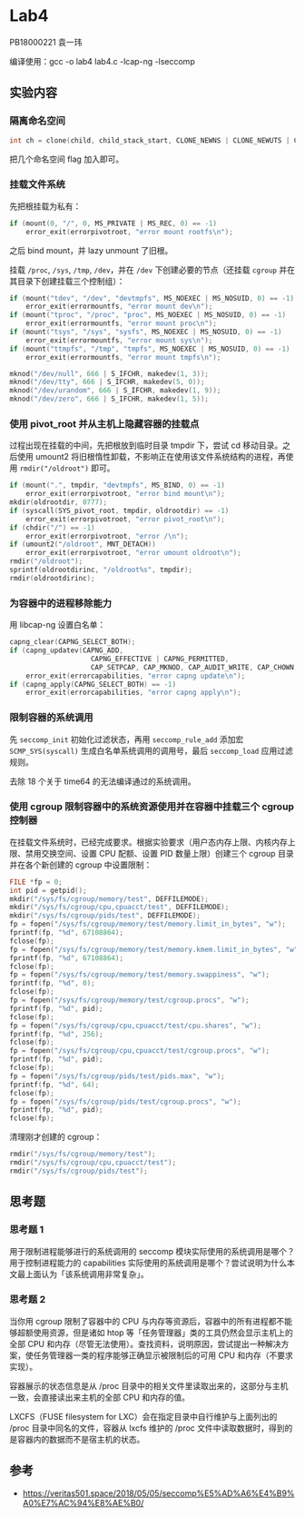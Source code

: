 # Lab4

PB18000221 袁一玮

编译使用：gcc -o lab4 lab4.c -lcap-ng -lseccomp

## 实验内容

### 隔离命名空间

```cpp
int ch = clone(child, child_stack_start, CLONE_NEWNS | CLONE_NEWUTS | CLONE_NEWIPC | CLONE_NEWPID | CLONE_NEWCGROUP | SIGCHLD, argv + 2);
```

把几个命名空间 flag 加入即可。

### 挂载文件系统

先把根挂载为私有：

```cpp
if (mount(0, "/", 0, MS_PRIVATE | MS_REC, 0) == -1)
    error_exit(errorpivotroot, "error mount rootfs\n");
```

之后 bind mount，并 lazy unmount 了旧根。

挂载 `/proc`, `/sys`, `/tmp`, `/dev`，并在 `/dev` 下创建必要的节点（还挂载 `cgroup` 并在其目录下创建挂载三个控制组）：

```cpp
if (mount("tdev", "/dev", "devtmpfs", MS_NOEXEC | MS_NOSUID, 0) == -1)
    error_exit(errormountfs, "error mount dev\n");
if (mount("tproc", "/proc", "proc", MS_NOEXEC | MS_NOSUID, 0) == -1)
    error_exit(errormountfs, "error mount proc\n");
if (mount("tsys", "/sys", "sysfs", MS_NOEXEC | MS_NOSUID, 0) == -1)
    error_exit(errormountfs, "error mount sys\n");
if (mount("ttmpfs", "/tmp", "tmpfs", MS_NOEXEC | MS_NOSUID, 0) == -1)
    error_exit(errormountfs, "error mount tmpfs\n");

mknod("/dev/null", 666 | S_IFCHR, makedev(1, 3));
mknod("/dev/tty", 666 | S_IFCHR, makedev(5, 0));
mknod("/dev/urandom", 666 | S_IFCHR, makedev(1, 9));
mknod("/dev/zero", 666 | S_IFCHR, makedev(1, 5));
```

### 使用 pivot_root 并从主机上隐藏容器的挂载点

过程出现在挂载的中间，先把根放到临时目录 tmpdir 下，尝试 cd 移动目录。之后使用 umount2 将旧根惰性卸载，不影响正在使用该文件系统结构的进程，再使用 `rmdir("/oldroot")` 即可。

```cpp
if (mount(".", tmpdir, "devtmpfs", MS_BIND, 0) == -1)
    error_exit(errorpivotroot, "error bind mount\n");
mkdir(oldrootdir, 0777);
if (syscall(SYS_pivot_root, tmpdir, oldrootdir) == -1)
    error_exit(errorpivotroot, "error pivot_root\n");
if (chdir("/") == -1)
    error_exit(errorpivotroot, "error /\n");
if (umount2("/oldroot", MNT_DETACH))
    error_exit(errorpivotroot, "error umount oldroot\n");
rmdir("/oldroot");
sprintf(oldrootdirinc, "/oldroot%s", tmpdir);
rmdir(oldrootdirinc);
```

### 为容器中的进程移除能力

用 libcap-ng 设置白名单：

```cpp
capng_clear(CAPNG_SELECT_BOTH);
if (capng_updatev(CAPNG_ADD,
                    CAPNG_EFFECTIVE | CAPNG_PERMITTED,
                    CAP_SETPCAP, CAP_MKNOD, CAP_AUDIT_WRITE, CAP_CHOWN, CAP_NET_RAW, CAP_DAC_OVERRIDE, CAP_FOWNER, CAP_FSETID, CAP_KILL, CAP_SETGID, CAP_SETUID, CAP_NET_BIND_SERVICE, CAP_SYS_CHROOT, CAP_SETFCAP, -1) == -1)
    error_exit(errorcapabilities, "error capng update\n");
if (capng_apply(CAPNG_SELECT_BOTH) == -1)
    error_exit(errorcapabilities, "error capng apply\n");
```

### 限制容器的系统调用

先 `seccomp_init` 初始化过滤状态，再用 `seccomp_rule_add` 添加宏 `SCMP_SYS(syscall)` 生成白名单系统调用的调用号，最后 `seccomp_load` 应用过滤规则。

去除 18 个关于 time64 的无法编译通过的系统调用。

### 使用 cgroup 限制容器中的系统资源使用并在容器中挂载三个 cgroup 控制器

在挂载文件系统时，已经完成要求。根据实验要求（用户态内存上限、内核内存上限、禁用交换空间、设置 CPU 配额、设置 PID 数量上限）创建三个 cgroup 目录并在各个新创建的 cgroup 中设置限制：

```cpp
FILE *fp = 0;
int pid = getpid();
mkdir("/sys/fs/cgroup/memory/test", DEFFILEMODE);
mkdir("/sys/fs/cgroup/cpu,cpuacct/test", DEFFILEMODE);
mkdir("/sys/fs/cgroup/pids/test", DEFFILEMODE);
fp = fopen("/sys/fs/cgroup/memory/test/memory.limit_in_bytes", "w");
fprintf(fp, "%d", 67108864);
fclose(fp);
fp = fopen("/sys/fs/cgroup/memory/test/memory.kmem.limit_in_bytes", "w");
fprintf(fp, "%d", 67108864);
fclose(fp);
fp = fopen("/sys/fs/cgroup/memory/test/memory.swappiness", "w");
fprintf(fp, "%d", 0);
fclose(fp);
fp = fopen("/sys/fs/cgroup/memory/test/cgroup.procs", "w");
fprintf(fp, "%d", pid);
fclose(fp);
fp = fopen("/sys/fs/cgroup/cpu,cpuacct/test/cpu.shares", "w");
fprintf(fp, "%d", 256);
fclose(fp);
fp = fopen("/sys/fs/cgroup/cpu,cpuacct/test/cgroup.procs", "w");
fprintf(fp, "%d", pid);
fclose(fp);
fp = fopen("/sys/fs/cgroup/pids/test/pids.max", "w");
fprintf(fp, "%d", 64);
fclose(fp);
fp = fopen("/sys/fs/cgroup/pids/test/cgroup.procs", "w");
fprintf(fp, "%d", pid);
fclose(fp);
```

清理刚才创建的 cgroup：

```cpp
rmdir("/sys/fs/cgroup/memory/test");
rmdir("/sys/fs/cgroup/cpu,cpuacct/test");
rmdir("/sys/fs/cgroup/pids/test");
```

## 思考题

### 思考题 1

用于限制进程能够进行的系统调用的 seccomp 模块实际使用的系统调用是哪个？用于控制进程能力的 capabilities 实际使用的系统调用是哪个？尝试说明为什么本文最上面认为「该系统调用非常复杂」。

### 思考题 2

当你用 cgroup 限制了容器中的 CPU 与内存等资源后，容器中的所有进程都不能够超额使用资源，但是诸如 htop 等「任务管理器」类的工具仍然会显示主机上的全部 CPU 和内存（尽管无法使用）。查找资料，说明原因，尝试提出一种解决方案，使任务管理器一类的程序能够正确显示被限制后的可用 CPU 和内存（不要求实现）。

容器展示的状态信息是从 /proc 目录中的相关文件里读取出来的，这部分与主机一致，会直接读出来主机的全部 CPU 和内存的值。

LXCFS（FUSE filesystem for LXC）会在指定目录中自行维护与上面列出的 /proc 目录中同名的文件，容器从 lxcfs 维护的 /proc 文件中读取数据时，得到的是容器内的数据而不是宿主机的状态。

## 参考

- <https://veritas501.space/2018/05/05/seccomp%E5%AD%A6%E4%B9%A0%E7%AC%94%E8%AE%B0/>
